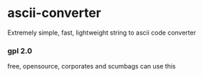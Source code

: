 # ascii-converter
Extremely simple, fast, lightweight string to ascii code converter

### gpl 2.0
free, opensource, corporates and scumbags can use this
